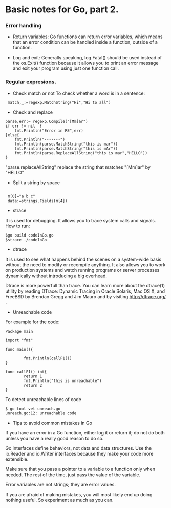 # Basic notes for Go, part 2.

### Error handling

- Return variables:
Go functions can return error variables, which means that an error condition can be handled inside a function, outside of a function.

- Log and exit:
Generally speaking, log.Fatal() should be used instead of the os.Exit() function because it allows you to print an error message and exit your program using just one function call.

### Regular expresions.

- Check match or not
To check whether a word is in a sentence:

```
 match,_:=regexp.MatchString("Hi","Hi to all")
 ```

 - Check and replace

 ```
 parse,err:= regexp.Compile("[Mm]ar")
 if err != nil  {
	 fmt.Println("Error in RE",err)
 }else{
	 fmt.Println("-------")
	 fmt.Println(parse.MatchString("this is mar"))
	 fmt.Println(parse.MatchString("this is mAr"))
	 fmt.Println(parse.ReplaceAllString("this is mar","HELLO"))
 }

 ```

"parse.replaceAllString" replace the string that matches "[Mm]ar" by "HELLO"

- Split a string by space

```
 
 m[0]="a b c"
 data:=strings.Fields(m[4])
```

- strace  

It is used for debugging. It allows you to trace system calls and signals.
How to run:
```
$go build codeInGo.go
$strace ./codeInGo
```

- dtrace

It is used to see what happens behind the scenes on a system-wide basis
without the need to modify or recompile anything. It also allows you to work
on production systems and watch running programs or server processes
dynamically without introducing a big overhead.

Dtrace is more powerfull than trace. You can learn more about the dtrace(1) utility by reading DTrace: Dynamic Tracing in Oracle Solaris, Mac OS X, and FreeBSD by Brendan Gregg and Jim Mauro and by visiting http://dtrace.org/ .

- Unreachable code

For example for the code:

```
Package main

import "fmt"

func main(){

		fmt.Println(callF1())
}

func callF1() int{
		return 1
		fmt.Println("this is unreachable")
		return 2
}
```
To detect unreachable lines of code

```
$ go tool vet unreach.go 
unreach.go:12: unreachable code
```

- Tips to avoid common mistakes in Go

If you have an error in a Go function, either log it or return it; do not do both unless you have a really good reason to do so.

Go interfaces define behaviors, not data and data structures. Use the io.Reader and io.Writer interfaces because they make your code more extensible.

Make sure that you pass a pointer to a variable to a function only when needed. The rest of the time, just pass the value of the variable.

Error variables are not strings; they are error values.

If you are afraid of making mistakes, you will most likely end up doing nothing useful. So experiment as much as you can.


